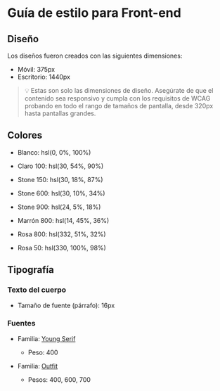 # Guía de estilo para Front-end

## Diseño

Los diseños fueron creados con las siguientes dimensiones:

- Móvil: 375px
- Escritorio: 1440px

> 💡 Estas son solo las dimensiones de diseño. Asegúrate de que el contenido sea responsivo y cumpla con los requisitos de WCAG probando en todo el rango de tamaños de pantalla, desde 320px hasta pantallas grandes.

## Colores

- Blanco: hsl(0, 0%, 100%)

- Claro 100: hsl(30, 54%, 90%)
- Stone 150: hsl(30, 18%, 87%)
- Stone 600: hsl(30, 10%, 34%)
- Stone 900: hsl(24, 5%, 18%)

- Marrón 800: hsl(14, 45%, 36%)

- Rosa 800: hsl(332, 51%, 32%)
- Rosa 50: hsl(330, 100%, 98%)

## Tipografía

### Texto del cuerpo

- Tamaño de fuente (párrafo): 16px

### Fuentes

  - Familia: [Young Serif](https://fonts.google.com/specimen/Young+Serif)  
    - Peso: 400  

  - Familia: [Outfit](https://fonts.google.com/specimen/Outfit)  
    - Pesos: 400, 600, 700  
